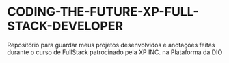 # CODING-THE-FUTURE-XP-FULL-STACK-DEVELOPER
Repositório para guardar meus projetos desenvolvidos e anotações feitas durante o curso de FullStack patrocinado pela XP INC. na Plataforma da DIO 
